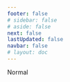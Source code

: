 ```yaml
---
footer: false
# sidebar: false
# aside: false
next: false
lastUpdated: false
navbar: false
# layout: doc
---
```


<script setup>
const chatPrompts = [
  // خدمات الأعمال (البلوك الأول)
  { id: "1", text: "تأسيس شركة في الإمارات", category: "business" },
  { id: "2", text: "تأسيس شركة Mainland", category: "business" },
  { id: "3", text: "تسجيل شركة في المنطقة Free Zone", category: "business" },
  { id: "4", text: "تأسيس شركة Offshore", category: "business" },
  { id: "5", text: "تأشيرة العمل الحر في الإمارات", category: "business" },
  { id: "6", text: "رخصة تجارية في دبي", category: "business" },
  { id: "7", text: "متطلبات الرخصة التجارية في الإمارات", category: "business" },
  { id: "23", text: "تأسيس الأعمال في الإمارات", category: "business" },
  { id: "24", text: "المناطق الحرة في دبي", category: "business" },
  { id: "25", text: "تسجيل الشركات في الإمارات", category: "business" },
  { id: "26", text: "تأشيرة العمل الحر في الإمارات", category: "business" },
  
  // التأشيرات والهجرة
  { id: "8", text: "طلب التأشيرة الذهبية الإماراتية", category: "visa" },
  { id: "9", text: "تأشيرة العمل الإماراتية", category: "visa" },
  { id: "10", text: "كفالة تأشيرة العائلة في الإمارات", category: "visa" },
  { id: "11", text: "متطلبات الفحص الطبي للتأشيرة", category: "visa" },
  { id: "12", text: "إجراءات تأشيرة الإقامة في الإمارات", category: "visa" },
  { id: "27", text: "متطلبات التأشيرة الإماراتية", category: "visa" },
  
  // القانونية والوثائق
  { id: "13", text: "طلب الهوية الإماراتية", category: "legal" },
  { id: "14", text: "تصديق الوثائق في الإمارات", category: "legal" },
  { id: "15", text: "الوكالة القانونية في الإمارات", category: "legal" },
  { id: "16", text: "مراجعة العقود التجارية في الإمارات", category: "legal" },
  { id: "40", text: "تجديد الهوية الإماراتية", category: "legal" },
  
  // الخدمات المالية
  { id: "17", text: "حساب مصرفي للشركات في الإمارات", category: "finance" },
  { id: "18", text: "التسجيل الضريبي في الإمارات (VAT)", category: "finance" },
  { id: "19", text: "خدمات المحاسبة في الإمارات", category: "finance" },
  { id: "20", text: "قوانين المادة الاقتصادية في الإمارات", category: "finance" },
  { id: "41", text: "الخدمات المصرفية في الإمارات", category: "finance" },
  
  // العقارات والخدمات
  { id: "21", text: "الاستثمار العقاري في الإمارات", category: "property" },
  { id: "22", text: "تأجير المكاتب في دبي", category: "property" },

  // الرعاية الصحية
  { id: "47", text: "التأمين الصحي في الإمارات", category: "healthcare" },
  { id: "48", text: "أفضل المستشفيات في دبي", category: "healthcare" },
  { id: "49", text: "الفحص الطبي في الإمارات", category: "healthcare" },
  
  // السياحة والترفيه
  { id: "28", text: "المعالم السياحية في دبي", category: "travel" },
  { id: "29", text: "إكسبو سيتي دبي", category: "attractions" },
  { id: "30", text: "تذاكر برواز دبي", category: "attractions" },
  { id: "31", text: "تذاكر برج خليفة", category: "attractions" },
  { id: "32", text: "متحف المستقبل", category: "attractions" },
  { id: "33", text: "اللوفر أبوظبي", category: "attractions" },
  { id: "34", text: "عالم فيراري أبوظبي", category: "attractions" },
  { id: "35", text: "التسوق في دبي مول", category: "shopping" },
]
</script>

<AIChat :prompts="chatPrompts" />

<userStyle>Normal</userStyle>
